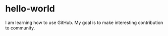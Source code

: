 # hello-world
I am learning how to use GitHub.
My goal is to make interesting contribution to community.
